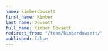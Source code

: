 ```yaml
---
name: kimberdowsett
first_name: Kimber
last_name: Dowsett
full_name: Kimber Dowsett
redirect_from: "/team/kimberdowsett/"
published: false
---
```


